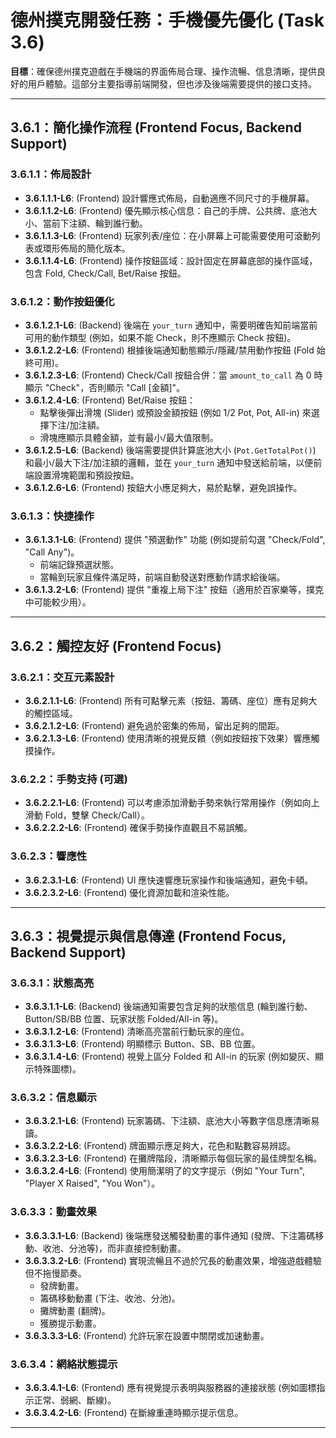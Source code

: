 # 德州撲克開發任務：手機優先優化 (Task 3.6)

**目標**：確保德州撲克遊戲在手機端的界面佈局合理、操作流暢、信息清晰，提供良好的用戶體驗。這部分主要指導前端開發，但也涉及後端需要提供的接口支持。

---

## 3.6.1：簡化操作流程 (Frontend Focus, Backend Support)

### 3.6.1.1：佈局設計
-   **3.6.1.1.1-L6**: (Frontend) 設計響應式佈局，自動適應不同尺寸的手機屏幕。
-   **3.6.1.1.2-L6**: (Frontend) 優先顯示核心信息：自己的手牌、公共牌、底池大小、當前下注額、輪到誰行動。
-   **3.6.1.1.3-L6**: (Frontend) 玩家列表/座位：在小屏幕上可能需要使用可滾動列表或環形佈局的簡化版本。
-   **3.6.1.1.4-L6**: (Frontend) 操作按鈕區域：設計固定在屏幕底部的操作區域，包含 Fold, Check/Call, Bet/Raise 按鈕。

### 3.6.1.2：動作按鈕優化
-   **3.6.1.2.1-L6**: (Backend) 後端在 `your_turn` 通知中，需要明確告知前端當前可用的動作類型 (例如，如果不能 Check，則不應顯示 Check 按鈕)。
-   **3.6.1.2.2-L6**: (Frontend) 根據後端通知動態顯示/隱藏/禁用動作按鈕 (Fold 始終可用)。
-   **3.6.1.2.3-L6**: (Frontend) Check/Call 按鈕合併：當 `amount_to_call` 為 0 時顯示 "Check"，否則顯示 "Call [金額]"。
-   **3.6.1.2.4-L6**: (Frontend) Bet/Raise 按鈕：
    -   點擊後彈出滑塊 (Slider) 或預設金額按鈕 (例如 1/2 Pot, Pot, All-in) 來選擇下注/加注額。
    -   滑塊應顯示具體金額，並有最小/最大值限制。
-   **3.6.1.2.5-L6**: (Backend) 後端需要提供計算底池大小 (`Pot.GetTotalPot()`) 和最小/最大下注/加注額的邏輯，並在 `your_turn` 通知中發送給前端，以便前端設置滑塊範圍和預設按鈕。
-   **3.6.1.2.6-L6**: (Frontend) 按鈕大小應足夠大，易於點擊，避免誤操作。

### 3.6.1.3：快捷操作
-   **3.6.1.3.1-L6**: (Frontend) 提供 "預選動作" 功能 (例如提前勾選 "Check/Fold", "Call Any")。
    -   前端記錄預選狀態。
    -   當輪到玩家且條件滿足時，前端自動發送對應動作請求給後端。
-   **3.6.1.3.2-L6**: (Frontend) 提供 "重複上局下注" 按鈕（適用於百家樂等，撲克中可能較少用）。

---

## 3.6.2：觸控友好 (Frontend Focus)

### 3.6.2.1：交互元素設計
-   **3.6.2.1.1-L6**: (Frontend) 所有可點擊元素（按鈕、籌碼、座位）應有足夠大的觸控區域。
-   **3.6.2.1.2-L6**: (Frontend) 避免過於密集的佈局，留出足夠的間距。
-   **3.6.2.1.3-L6**: (Frontend) 使用清晰的視覺反饋（例如按鈕按下效果）響應觸摸操作。

### 3.6.2.2：手勢支持 (可選)
-   **3.6.2.2.1-L6**: (Frontend) 可以考慮添加滑動手勢來執行常用操作（例如向上滑動 Fold，雙擊 Check/Call）。
-   **3.6.2.2.2-L6**: (Frontend) 確保手勢操作直觀且不易誤觸。

### 3.6.2.3：響應性
-   **3.6.2.3.1-L6**: (Frontend) UI 應快速響應玩家操作和後端通知，避免卡頓。
-   **3.6.2.3.2-L6**: (Frontend) 優化資源加載和渲染性能。

---

## 3.6.3：視覺提示與信息傳達 (Frontend Focus, Backend Support)

### 3.6.3.1：狀態高亮
-   **3.6.3.1.1-L6**: (Backend) 後端通知需要包含足夠的狀態信息 (輪到誰行動、Button/SB/BB 位置、玩家狀態 Folded/All-in 等)。
-   **3.6.3.1.2-L6**: (Frontend) 清晰高亮當前行動玩家的座位。
-   **3.6.3.1.3-L6**: (Frontend) 明顯標示 Button、SB、BB 位置。
-   **3.6.3.1.4-L6**: (Frontend) 視覺上區分 Folded 和 All-in 的玩家 (例如變灰、顯示特殊圖標)。

### 3.6.3.2：信息顯示
-   **3.6.3.2.1-L6**: (Frontend) 玩家籌碼、下注額、底池大小等數字信息應清晰易讀。
-   **3.6.3.2.2-L6**: (Frontend) 牌面顯示應足夠大，花色和點數容易辨認。
-   **3.6.3.2.3-L6**: (Frontend) 在攤牌階段，清晰顯示每個玩家的最佳牌型名稱。
-   **3.6.3.2.4-L6**: (Frontend) 使用簡潔明了的文字提示（例如 "Your Turn", "Player X Raised", "You Won"）。

### 3.6.3.3：動畫效果
-   **3.6.3.3.1-L6**: (Backend) 後端應發送觸發動畫的事件通知 (發牌、下注籌碼移動、收池、分池等)，而非直接控制動畫。
-   **3.6.3.3.2-L6**: (Frontend) 實現流暢且不過於冗長的動畫效果，增強遊戲體驗但不拖慢節奏。
    -   發牌動畫。
    -   籌碼移動動畫 (下注、收池、分池)。
    -   攤牌動畫 (翻牌)。
    -   獲勝提示動畫。
-   **3.6.3.3.3-L6**: (Frontend) 允許玩家在設置中關閉或加速動畫。

### 3.6.3.4：網絡狀態提示
-   **3.6.3.4.1-L6**: (Frontend) 應有視覺提示表明與服務器的連接狀態 (例如圖標指示正常、弱網、斷線)。
-   **3.6.3.4.2-L6**: (Frontend) 在斷線重連時顯示提示信息。

--- 